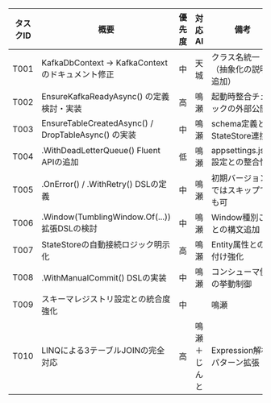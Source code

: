 |タスクID	|概要	|優先度	|対応AI|	備考|
|---|---|---|---|---|
T001|	KafkaDbContext → KafkaContext のドキュメント修正|	中|	天城	|クラス名統一（抽象化の説明追加）
T002|	EnsureKafkaReadyAsync() の定義検討・実装|	高|	鳴瀬|	起動時整合チェックの外部公開
T003|	EnsureTableCreatedAsync<T>() / DropTableAsync() の実装	|中|	鳴瀬|	schema定義とStateStore連携
T004|	.WithDeadLetterQueue() Fluent APIの追加	|低|	鳴瀬|	appsettings.json設定との整合性
T005|	.OnError() / .WithRetry() DSLの定義	|中	|鳴瀬|	初期バージョンではスキップでも可
T006|	.Window(TumblingWindow.Of(...)) 拡張DSLの検討|	中	|鳴瀬	|Window種別ごとの構文追加
T007|	StateStoreの自動接続ロジック明示化	|高	|鳴瀬	|Entity属性との紐付け強化
T008|	.WithManualCommit() DSLの実装	|中	|鳴瀬|	コンシューマ側の挙動制御
T009|	スキーマレジストリ設定との統合度強化	|中||	鳴瀬|	設定読み込みとAvro登録制御の統合
T010|	LINQによる3テーブルJOINの完全対応	|高	|鳴瀬＋じんと|	Expression解析パターン拡張